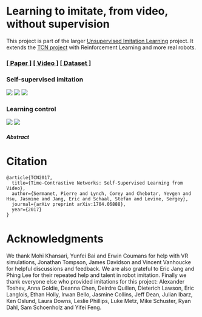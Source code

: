 # Learning to imitate, from video, without supervision

This project is part of the larger [Unsupervised Imitation Learning](https://sermanet.github.io/imitation/) project.
It extends the [TCN project](https://sermanet.github.io/tcn/) with Reinforcement Learning and more real robots.

### [[ Paper ]](https://arxiv.org/abs/1704.06888) [[ Video ]]() [[ Dataset ]](https://sites.google.com/site/brainrobotdata/home/multiview-pouring)

### Self-supervised imitation
<img src='docs/figs/kuka_pouring.mov.gif'>

<img src='docs/figs/kuka_dishrack.mov.gif'>

<img src='docs/figs/pose_all.mov.gif'>

### Learning control

<img src='docs/figs/kuka_pouring_control.mov.gif'>

<img src='docs/figs/kuka_dishrack_control.mov.gif'>

##### Abstract
# Citation

```
@article{TCN2017,
  title={Time-Contrastive Networks: Self-Supervised Learning from Video},
  author={Sermanet, Pierre and Lynch, Corey and Chebotar, Yevgen and Hsu, Jasmine and Jang, Eric and Schaal, Stefan and Levine, Sergey},
  journal={arXiv preprint arXiv:1704.06888},
  year={2017}
}
```

# Acknowledgments

We thank Mohi Khansari, Yunfei Bai and Erwin Coumans for help with VR simulations, Jonathan Tompson, James Davidson and Vincent Vanhoucke for helpful discussions and feedback. We are also grateful to Eric Jang and Phing Lee for their repeated help and talent in robot imitation. Finally we thank everyone else who provided imitations for this project: Alexander Toshev, Anna Goldie, Deanna Chen, Deirdre Quillen, Dieterich Lawson, Eric Langlois, Ethan Holly, Irwan Bello, Jasmine Collins, Jeff Dean, Julian Ibarz, Ken Oslund, Laura Downs, Leslie Phillips, Luke Metz, Mike Schuster, Ryan Dahl, Sam Schoenholz and Yifei Feng.
